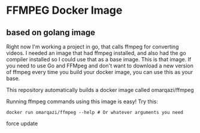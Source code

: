 # FFMPEG Docker Image
## based on golang image

Right now I'm working a project in go, that calls ffmpeg for converting videos. I needed an image that had ffmpeg installed, and also had the go compiler installed so I could use that as a base image. This is that image. If you need to use Go and FFMpeg and don't want to download a new version of ffmpeg every time you build your docker image, you can use this as your base.

This repository automatically builds a docker image called omarqazi/ffmpeg

Running ffmpeg commands using this image is easy! Try this:
```
docker run omarqazi/ffmpeg --help # Or whatever arguments you need	
````

force update